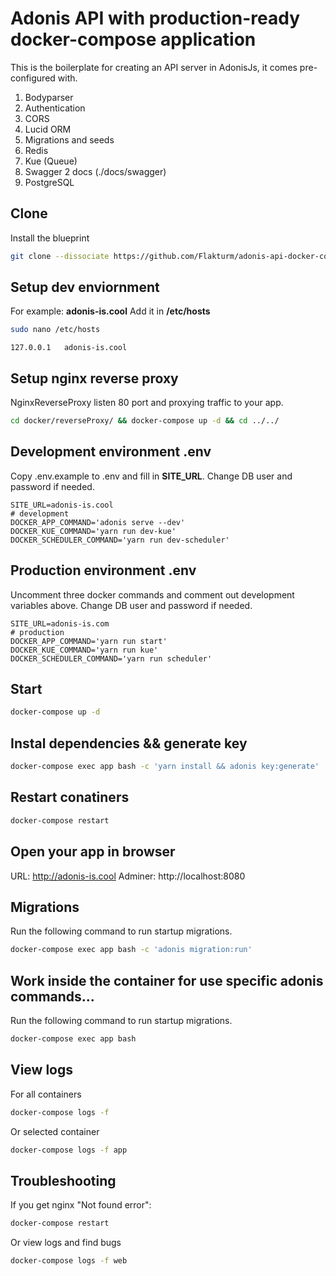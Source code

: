
# Adonis API with production-ready docker-compose application

This is the boilerplate for creating an API server in AdonisJs, it comes pre-configured with.

1. Bodyparser
2. Authentication
3. CORS
4. Lucid ORM
5. Migrations and seeds
6. Redis
7. Kue (Queue)
8. Swagger 2 docs (./docs/swagger)
9. PostgreSQL

## Clone
Install the blueprint
```bash
git clone --dissociate https://github.com/Flakturm/adonis-api-docker-compose
```

## Setup dev enviornment
For example: **adonis-is.cool**
Add it in **/etc/hosts**
```bash
sudo nano /etc/hosts
```
```
127.0.0.1	adonis-is.cool
```

## Setup nginx reverse proxy
NginxReverseProxy listen 80 port and proxying traffic to your app.
```bash
cd docker/reverseProxy/ && docker-compose up -d && cd ../../
```

## Development environment .env
Copy .env.example to .env and fill in **SITE_URL**.
Change DB user and password if needed.
```
SITE_URL=adonis-is.cool
# development
DOCKER_APP_COMMAND='adonis serve --dev'
DOCKER_KUE_COMMAND='yarn run dev-kue'
DOCKER_SCHEDULER_COMMAND='yarn run dev-scheduler'
```
## Production environment .env
Uncomment three docker commands and comment out development variables above.
Change DB user and password if needed.
```
SITE_URL=adonis-is.com
# production
DOCKER_APP_COMMAND='yarn run start'
DOCKER_KUE_COMMAND='yarn run kue'
DOCKER_SCHEDULER_COMMAND='yarn run scheduler'
```

## Start
```bash
docker-compose up -d
```

## Instal dependencies && generate key

```bash
docker-compose exec app bash -c 'yarn install && adonis key:generate'
```

## Restart conatiners

```bash
docker-compose restart
```

## Open your app in browser
URL:  http://adonis-is.cool
Adminer:  http://localhost:8080

## Migrations

Run the following command to run startup migrations.

```bash
docker-compose exec app bash -c 'adonis migration:run'
```

## Work inside the container for use specific adonis commands...

Run the following command to run startup migrations.

```bash
docker-compose exec app bash
```

## View logs

For all containers

```bash
docker-compose logs -f
```

Or selected container

```bash
docker-compose logs -f app
```

## Troubleshooting
If you get nginx "Not found error":
```bash
docker-compose restart
```

Or view logs and find bugs
```bash
docker-compose logs -f web
```
